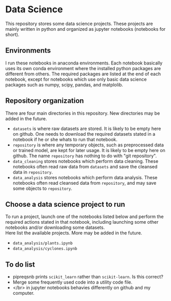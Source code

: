 # Data Science
This repository stores some data science projects. These projects are mainly written in python and organized as jupyter notebooks (notebooks for short). 

## Environments
I run these notebooks in anaconda environments. Each notebook basically uses its own conda environment where the installed python packages are different from others. The required packages are listed at the end of each notebook, except for notebooks which use only basic data science packages such as numpy, scipy, pandas, and matplolib. 

## Repository organization
There are four main directories in this repository. New directories may be added in the future.
- `datasets` is where raw datasets are stored. It is likely to be empty here on github. One needs to download the required datasets stated in a notebook if he or she whats to run that notebook.
- `repository` is where any temporary objects, such as preprocessed data or trained model, are kept for later usage. It is likely to be empty here on github. The name `repository` has nothing to do with "git repository".
- `data_cleaning` stores notebooks which perform data cleaning. These notebooks often read raw data from `datasets` and save the cleansed data in `repository`.
- `data_analysis` stores notebooks which perform data analysis. These notebooks often read cleansed data from `repository`, and may save some objects to `repository`.

## Choose a data science project to run
To run a project, launch one of the notebooks listed below and perform the required actions stated in that notebook, including launching some other notebooks and/or downloading some datasets.</br>
Here list the available projects. More may be added in the future.
- `data_analysis/plants.ipynb`
- `data_analysis/cyclones.ipynb`

## To do list
- pipreqsnb prints `scikit_learn` rather than `scikit-learn`. Is this correct?
- Merge some frequently used code into a utility code file.
- \</br\> in jupyter notebooks behavies differently on github and my computer.
